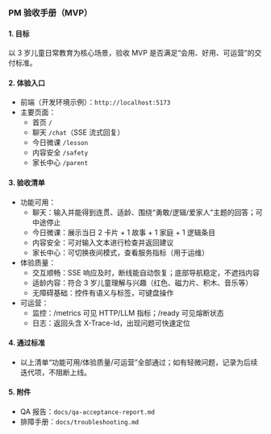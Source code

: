 ### PM 验收手册（MVP）

#### 1. 目标
以 3 岁儿童日常教育为核心场景，验收 MVP 是否满足“会用、好用、可运营”的交付标准。

#### 2. 体验入口
- 前端（开发环境示例）：`http://localhost:5173`
- 主要页面：
  - 首页 `/`
  - 聊天 `/chat`（SSE 流式回复）
  - 今日微课 `/lesson`
  - 内容安全 `/safety`
  - 家长中心 `/parent`

#### 3. 验收清单
- 功能可用：
  - 聊天：输入并能得到连贯、适龄、围绕“勇敢/逻辑/爱家人”主题的回答；可中途停止
  - 今日微课：展示当日 2 卡片 + 1 故事 + 1 家庭 + 1 逻辑条目
  - 内容安全：可对输入文本进行检查并返回建议
  - 家长中心：可切换夜间模式，查看服务指标（用于运维）
- 体验质量：
  - 交互顺畅：SSE 响应及时，断线能自动恢复；底部导航稳定，不遮挡内容
  - 适龄内容：符合 3 岁儿童理解与兴趣（红色、磁力片、积木、音乐等）
  - 无障碍基础：控件有语义与标签，可键盘操作
- 可运营：
  - 监控：/metrics 可见 HTTP/LLM 指标；/ready 可见熔断状态
  - 日志：返回头含 X-Trace-Id，出现问题可快速定位

#### 4. 通过标准
- 以上清单“功能可用/体验质量/可运营”全部通过；如有轻微问题，记录为后续迭代项，不阻断上线。

#### 5. 附件
- QA 报告：`docs/qa-acceptance-report.md`
- 排障手册：`docs/troubleshooting.md`

